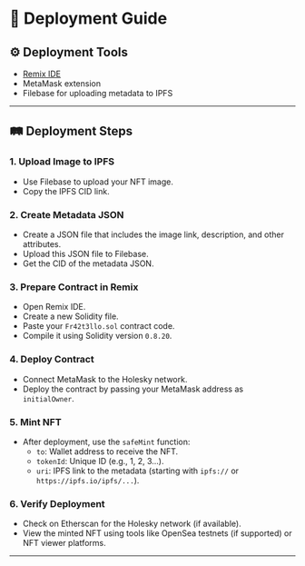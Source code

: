 # 🚀 Deployment Guide

## ⚙️ Deployment Tools
- [Remix IDE](https://remix.ethereum.org/)
- MetaMask extension
- Filebase for uploading metadata to IPFS

---

## 🛤 Deployment Steps

### 1. Upload Image to IPFS
- Use Filebase to upload your NFT image.
- Copy the IPFS CID link.

### 2. Create Metadata JSON
- Create a JSON file that includes the image link, description, and other attributes.
- Upload this JSON file to Filebase.
- Get the CID of the metadata JSON.

### 3. Prepare Contract in Remix
- Open Remix IDE.
- Create a new Solidity file.
- Paste your `Fr42t3llo.sol` contract code.
- Compile it using Solidity version `0.8.20`.

### 4. Deploy Contract
- Connect MetaMask to the Holesky network.
- Deploy the contract by passing your MetaMask address as `initialOwner`.

### 5. Mint NFT
- After deployment, use the `safeMint` function:
  - `to`: Wallet address to receive the NFT.
  - `tokenId`: Unique ID (e.g., 1, 2, 3...).
  - `uri`: IPFS link to the metadata (starting with `ipfs://` or `https://ipfs.io/ipfs/...`).

### 6. Verify Deployment
- Check on Etherscan for the Holesky network (if available).
- View the minted NFT using tools like OpenSea testnets (if supported) or NFT viewer platforms.

---
